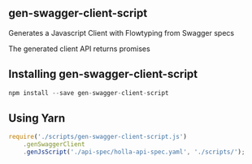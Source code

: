 ## gen-swagger-client-script
Generates a Javascript Client with Flowtyping from Swagger specs

The generated client API returns promises

## Installing gen-swagger-client-script
```js
npm install --save gen-swagger-client-script
```

## Using Yarn
```js
require('./scripts/gen-swagger-client-script.js')
    .genSwaggerClient
    .genJsScript('./api-spec/holla-api-spec.yaml', './scripts/');
```



